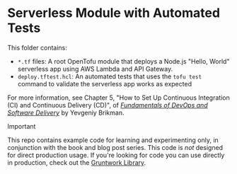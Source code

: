 # Serverless Module with Automated Tests 

This folder contains: 

* `*.tf` files: A root OpenTofu module that deploys a Node.js "Hello, World" serverless app using AWS Lambda and API 
  Gateway.
* `deploy.tftest.hcl`: An automated tests that uses the `tofu test` command to validate the serverless app works as
  expected

For more information, see Chapter 5, "How to Set Up Continuous Integration (CI) and Continuous Delivery (CD)", of 
[_Fundamentals of DevOps and Software Delivery_](https://www.fundamentals-of-devops.com) by Yevgeniy Brikman.

> [!IMPORTANT]  
> This repo contains example code for learning and experimenting only, in conjunction with the book and blog post
> series. This code is _not_ designed for direct production usage. If you're looking for code you can use directly in
> production, check out the [Gruntwork Library](https://www.gruntwork.io/products/library).
